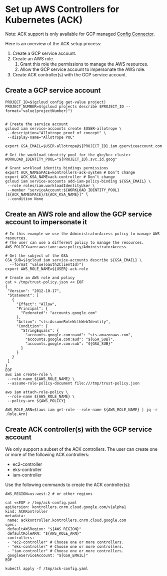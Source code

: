 # Set up AWS Controllers for Kubernetes (ACK)

Note: ACK support is only available for GCP managed [Config
Connector](https://cloud.google.com/config-connector/docs/overview).

Here is an overview of the ACK setup process:

1. Create a GCP service account.
1. Create an AWS role.
   1. Grant this role the permissions to manage the AWS resources.
   1. Allow the GCP service account to impersonate the AWS role.
1. Create ACK controller(s) with the GCP service account.

## Create a GCP service account

```
PROJECT_ID=$(gcloud config get-value project)
PROJECT_NUMBER=$(gcloud projects describe $PROJECT_ID --format="value(projectNumber)")


# Create the service account
gcloud iam service-accounts create $USER-allotrope \
 --description="Allotrope proof of concept" \
 --display-name="Allotrope POC"

export GSA_EMAIL=$USER-allotrope@${PROJECT_ID}.iam.gserviceaccount.com

# Get the workload identity pool for the gke/kcc cluster
WORKLOAD_IDENTITY_POOL="${PROJECT_ID}.svc.id.goog"

# Grant workload identity bindings permissions
export ACK_NAMESPACE=kontrollers-ack-system # Don’t change
export ACK_KSA_NAME=ack-controller # Don’t change
gcloud iam service-accounts add-iam-policy-binding ${GSA_EMAIL} \
 --role roles/iam.workloadIdentityUser \
 --member "serviceAccount:${WORKLOAD_IDENTITY_POOL}[${ACK_NAMESPACE}/${ACK_KSA_NAME}]" \
 --condition None
```

## Create an AWS role and allow the GCP service account to impersonate it

```
# In this example we use the AdministratorAccess policy to manage AWS resources.
# The user can use a different policy to manage the resources.
AWS_POLICY=arn:aws:iam::aws:policy/AdministratorAccess

# Get the subject of the GSA
GSA_SUB=$(gcloud iam service-accounts describe ${GSA_EMAIL} \
  --format "value(oauth2ClientId)")
export AWS_ROLE_NAME=${USER}-ack-role

# Create an AWS role and policy
cat > /tmp/trust-policy.json << EOF
{
 "Version": "2012-10-17",
 "Statement": [
   {
     "Effect": "Allow",
     "Principal": {
       "Federated": "accounts.google.com"
     },
     "Action": "sts:AssumeRoleWithWebIdentity",
     "Condition": {
       "StringEquals": {
         "accounts.google.com:oaud": "sts.amazonaws.com",
         "accounts.google.com:aud": "${GSA_SUB}",
         "accounts.google.com:sub": "${GSA_SUB}"
       }
     }
   }
 ]
}
EOF
aws iam create-role \
 --role-name ${AWS_ROLE_NAME} \
 --assume-role-policy-document file:///tmp/trust-policy.json

aws iam attach-role-policy \
 --role-name ${AWS_ROLE_NAME} \
 --policy-arn ${AWS_POLICY}

AWS_ROLE_ARN=$(aws iam get-role --role-name ${AWS_ROLE_NAME} | jq -r .Role.Arn)
```


## Create ACK controller(s) with the GCP service account

We only support a subset of the ACK controllers. The user can create one or more
of the following ACK controllers:
- ec2-controller
- eks-controller
- iam-controller

Use the following commands to create the ACK controller(s):

```
AWS_REGION=us-west-2 # or other regions

cat <<EOF > /tmp/ack-config.yaml
apiVersion: kontrollers.cnrm.cloud.google.com/v1alpha1
kind: ACKKontroller
metadata:
 name: ackkontroller.kontrollers.cnrm.cloud.google.com
spec:
 defaultAWSRegion: "${AWS_REGION}"
 defaultRoleARN: "${AWS_ROLE_ARN}"
 controllers:
 - "ec2-controller" # Choose one or more controllers.
 - "eks-controller" # Choose one or more controllers.
 - "iam-controller" # Choose one or more controllers.
 googleServiceAccount: "${GSA_EMAIL}"
EOF

kubectl apply -f /tmp/ack-config.yaml
```
